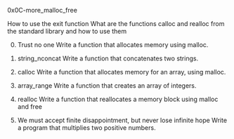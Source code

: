 0x0C-more_malloc_free

How to use the exit function
What are the functions calloc and realloc from the standard library and how to use them

0. Trust no one
Write a function that allocates memory using malloc.

1. string_nconcat
Write a function that concatenates two strings.

2. calloc
Write a function that allocates memory for an array, using malloc.

3. array_range
Write a function that creates an array of integers.

4. realloc
Write a function that reallocates a memory block using malloc and free

5. We must accept finite disappointment, but never lose infinite hope
Write a program that multiplies two positive numbers.

